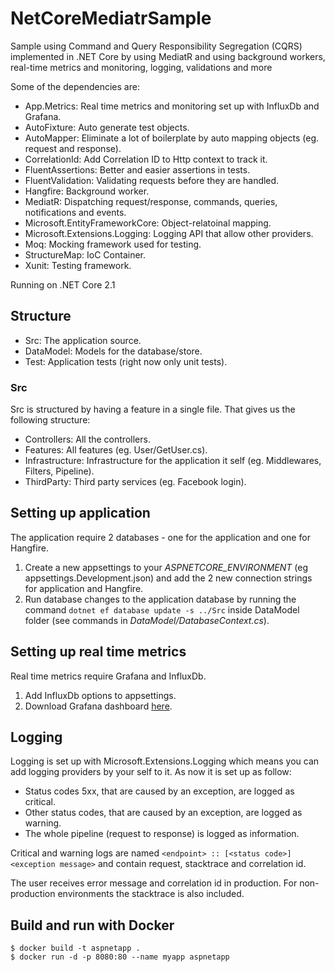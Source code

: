 # NetCoreMediatrSample
Sample using Command and Query Responsibility Segregation (CQRS) implemented in .NET Core by using MediatR and using background workers, real-time metrics and monitoring, logging, validations and more

Some of the  dependencies are:
 - App.Metrics: Real time metrics and monitoring set up with InfluxDb and Grafana.
 - AutoFixture: Auto generate test objects.
 - AutoMapper: Eliminate a lot of boilerplate by auto mapping objects (eg. request and response).
 - CorrelationId: Add Correlation ID to Http context to track it.
 - FluentAssertions: Better and easier assertions in tests.
 - FluentValidation: Validating requests before they are handled.
 - Hangfire: Background worker.
 - MediatR: Dispatching request/response, commands, queries, notifications and events.
 - Microsoft.EntityFrameworkCore: Object-relatoinal mapping.
 - Microsoft.Extensions.Logging: Logging API that allow other providers.
 - Moq: Mocking framework used for testing.
 - StructureMap: IoC Container.
 - Xunit: Testing framework.

 Running on .NET Core 2.1
 
 ## Structure
  - Src: The application source.
  - DataModel: Models for the database/store.
  - Test: Application tests (right now only unit tests).
 
 ### Src
 Src is structured by having a feature in a single file. That gives us the following structure:
  - Controllers: All the controllers.
  - Features: All features (eg. User/GetUser.cs).
  - Infrastructure: Infrastructure for the application it self (eg. Middlewares, Filters, Pipeline).
  - ThirdParty: Third party services (eg. Facebook login).

## Setting up application
The application require 2 databases - one for the application and one for Hangfire.
 1. Create a new appsettings to your *ASPNETCORE_ENVIRONMENT* (eg appsettings.Development.json) and add the 2 new connection strings for application and Hangfire.
 2. Run database changes to the application database by running the command `dotnet ef database update -s ../Src` inside DataModel folder (see commands in *DataModel/DatabaseContext.cs*).
 
## Setting up real time metrics
Real time metrics require Grafana and InfluxDb.
 1. Add InfluxDb options to appsettings.
 2. Download Grafana dashboard [here](https://grafana.com/dashboards/2125).
 
## Logging
Logging is set up with Microsoft.Extensions.Logging which means you can add logging providers by your self to it.
As now it is set up as follow:
 - Status codes 5xx, that are caused by an exception, are logged as critical.
 - Other status codes, that are caused by an exception, are logged as warning.
 - The whole pipeline (request to response) is logged as information.

Critical and warning logs are named `<endpoint> :: [<status code>] <exception message>` and contain request, stacktrace and correlation id.

The user receives error message and correlation id in production. For non-production environments the stacktrace is also included.

## Build and run with Docker
```
$ docker build -t aspnetapp .
$ docker run -d -p 8080:80 --name myapp aspnetapp
```
